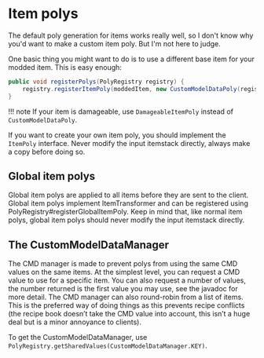 # Item polys
The default poly generation for items works really well, so I don't know why you'd want to 
make a custom item poly. But I'm not here to judge. 

One basic thing you might want to do is to use a different base item for your modded item. This is easy enough:
```java
public void registerPolys(PolyRegistry registry) {
    registry.registerItemPoly(moddedItem, new CustomModelDataPoly(registery.getCMDManager(), moddedItem, Items.DIAMOND_SWORD))
}
```

!!! note
    If your item is damageable, use `DamageableItemPoly` instead of `CustomModelDataPoly`.

If you want to create your own item poly, you should implement the `ItemPoly` interface. 
Never modify the input itemstack directly, always make a copy before doing so.

## Global item polys
Global item polys are applied to all items before they are sent to the client. 
Global item polys implement ItemTransformer and can be registered using PolyRegistry#registerGlobalItemPoly. 
Keep in mind that, like normal item polys, global item polys should never modify the input itemstack directly.

## The CustomModelDataManager

The CMD manager is made to prevent polys from using the same CMD values on the same items. 
At the simplest level, you can request a CMD value to use for a specific item. 
You can also request a number of values, the number returned is the first value you may use, see the javadoc for more detail. 
The CMD manager can also round-robin from a list of items. 
This is the preferred way of doing things as this prevents recipe conflicts 
(the recipe book doesn’t take the CMD value into account, this isn’t a huge deal but is a minor annoyance to clients).

To get the CustomModelDataManager, use `PolyRegistry.getSharedValues(CustomModelDataManager.KEY)`.
